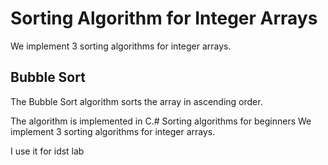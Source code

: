 # Sorting Algorithm for Integer Arrays

We implement 3 sorting algorithms for integer arrays.

## Bubble Sort

The Bubble Sort algorithm sorts the array in ascending order.

The algorithm is implemented in C.# Sorting algorithms for beginners
We implement 3 sorting algorithms for integer arrays.

I use it for idst lab
